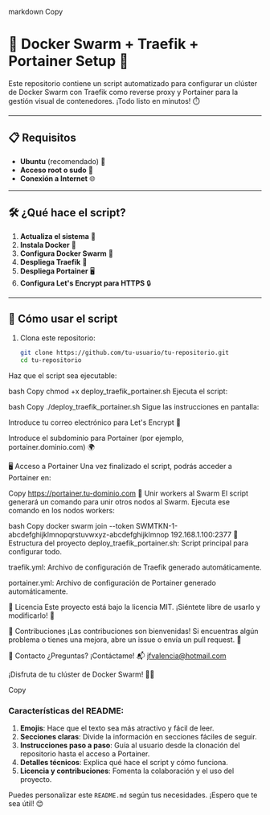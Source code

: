 markdown
Copy
# 🐳 Docker Swarm + Traefik + Portainer Setup 🚀

Este repositorio contiene un script automatizado para configurar un clúster de Docker Swarm con Traefik como reverse proxy y Portainer para la gestión visual de contenedores. ¡Todo listo en minutos! ⏱️

---

## 📋 Requisitos

- **Ubuntu** (recomendado) 🐧
- **Acceso root o sudo** 🔑
- **Conexión a Internet** 🌐

---

## 🛠️ ¿Qué hace el script?

1. **Actualiza el sistema** 🔄
2. **Instala Docker** 🐳
3. **Configura Docker Swarm** 🐝
4. **Despliega Traefik** 🚦
5. **Despliega Portainer** 🖥️
6. **Configura Let's Encrypt para HTTPS** 🔒

---

## 🚀 Cómo usar el script

1. Clona este repositorio:
   ```bash
   git clone https://github.com/tu-usuario/tu-repositorio.git
   cd tu-repositorio
Haz que el script sea ejecutable:

bash
Copy
chmod +x deploy_traefik_portainer.sh
Ejecuta el script:

bash
Copy
./deploy_traefik_portainer.sh
Sigue las instrucciones en pantalla:

Introduce tu correo electrónico para Let's Encrypt 📧

Introduce el subdominio para Portainer (por ejemplo, portainer.dominio.com) 🌍

🖥️ Acceso a Portainer
Una vez finalizado el script, podrás acceder a Portainer en:

Copy
https://portainer.tu-dominio.com
🐝 Unir workers al Swarm
El script generará un comando para unir otros nodos al Swarm. Ejecuta ese comando en los nodos workers:

bash
Copy
docker swarm join --token SWMTKN-1-abcdefghijklmnopqrstuvwxyz-abcdefghijklmnop 192.168.1.100:2377
📂 Estructura del proyecto
deploy_traefik_portainer.sh: Script principal para configurar todo.

traefik.yml: Archivo de configuración de Traefik generado automáticamente.

portainer.yml: Archivo de configuración de Portainer generado automáticamente.

📜 Licencia
Este proyecto está bajo la licencia MIT. ¡Siéntete libre de usarlo y modificarlo! 🎉

🙌 Contribuciones
¡Las contribuciones son bienvenidas! Si encuentras algún problema o tienes una mejora, abre un issue o envía un pull request. 🤝

📧 Contacto
¿Preguntas? ¡Contáctame! 📬
jfvalencia@hotmail.com

¡Disfruta de tu clúster de Docker Swarm! 🎉🐳

Copy

### Características del README:
1. **Emojis**: Hace que el texto sea más atractivo y fácil de leer.
2. **Secciones claras**: Divide la información en secciones fáciles de seguir.
3. **Instrucciones paso a paso**: Guía al usuario desde la clonación del repositorio hasta el acceso a Portainer.
4. **Detalles técnicos**: Explica qué hace el script y cómo funciona.
5. **Licencia y contribuciones**: Fomenta la colaboración y el uso del proyecto.

Puedes personalizar este `README.md` según tus necesidades. ¡Espero que te sea útil! 😊
